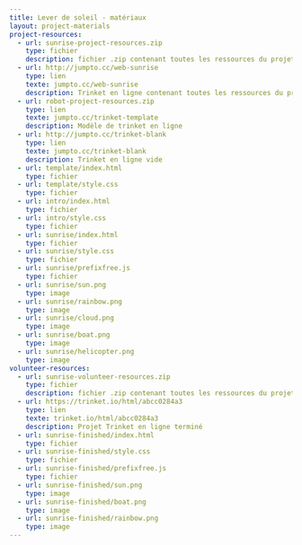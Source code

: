 ```yaml
---
title: Lever de soleil - matériaux
layout: project-materials
project-resources:
  - url: sunrise-project-resources.zip
    type: fichier
    description: fichier .zip contenant toutes les ressources du projet
  - url: http://jumpto.cc/web-sunrise
    type: lien
    texte: jumpto.cc/web-sunrise
    description: Trinket en ligne contenant toutes les ressources du projet 'Lever de soleil'
  - url: robot-project-resources.zip
    type: lien
    texte: jumpto.cc/trinket-template
    description: Modèle de trinket en ligne
  - url: http://jumpto.cc/trinket-blank
    type: lien
    texte: jumpto.cc/trinket-blank
    description: Trinket en ligne vide
  - url: template/index.html
    type: fichier
  - url: template/style.css
    type: fichier
  - url: intro/index.html
    type: fichier
  - url: intro/style.css
    type: fichier
  - url: sunrise/index.html
    type: fichier
  - url: sunrise/style.css
    type: fichier
  - url: sunrise/prefixfree.js
    type: fichier
  - url: sunrise/sun.png
    type: image
  - url: sunrise/rainbow.png
    type: image
  - url: sunrise/cloud.png
    type: image
  - url: sunrise/boat.png
    type: image
  - url: sunrise/helicopter.png
    type: image
volunteer-resources:
  - url: sunrise-volunteer-resources.zip
    type: fichier
    description: fichier .zip contenant toutes les ressources du projet terminé
  - url: https://trinket.io/html/abcc0284a3
    type: lien
    texte: trinket.io/html/abcc0284a3
    description: Projet Trinket en ligne terminé
  - url: sunrise-finished/index.html
    type: fichier
  - url: sunrise-finished/style.css
    type: fichier
  - url: sunrise-finished/prefixfree.js
    type: fichier
  - url: sunrise-finished/sun.png
    type: image
  - url: sunrise-finished/boat.png
    type: image
  - url: sunrise-finished/rainbow.png
    type: image
---
```

